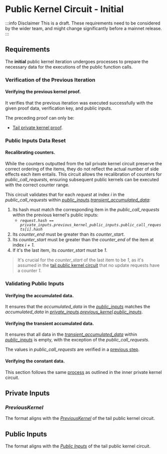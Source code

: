 # Public Kernel Circuit - Initial

:::info Disclaimer
This is a draft. These requirements need to be considered by the wider team, and might change significantly before a mainnet release.
:::

## Requirements

The **initial** public kernel iteration undergoes processes to prepare the necessary data for the executions of the public function calls.

### Verification of the Previous Iteration

#### Verifying the previous kernel proof.

It verifies that the previous iteration was executed successfully with the given proof data, verification key, and public inputs.

The preceding proof can only be:

- [Tail private kernel proof](./private-kernel-tail.md).

### Public Inputs Data Reset

#### Recalibrating counters.

While the counters outputted from the tail private kernel circuit preserve the correct ordering of the items, they do not reflect the actual number of side effects each item entails. This circuit allows the recalibration of counters for _public_call_requests_, ensuring subsequent public kernels can be executed with the correct counter range.

This circuit validates that for each _request_ at index _i_ in the _public_call_requests_ within _[public_inputs](#public-inputs).[transient_accumulated_data](./public-kernel-tail.md#transientaccumulateddata)_:

1. Its hash must match the corresponding item in the _public_call_requests_ within the previous kernel's public inputs:
   - _`request.hash == private_inputs.previous_kernel_public_inputs.public_call_requests[i].hash`_
2. Its _counter_end_ must be greater than its _counter_start_.
3. Its _counter_start_ must be greater than the _counter_end_ of the item at index _i + 1_.
4. If it's the last item, its _counter_start_ must be _1_.

> It's crucial for the _counter_start_ of the last item to be _1_, as it's assumed in the [tail public kernel circuit](./public-kernel-tail.md#grouping-update-requests) that no update requests have a counter _1_.

### Validating Public Inputs

#### Verifying the accumulated data.

It ensures that the _accumulated_data_ in the _[public_inputs](#public-inputs)_ matches the _accumulated_data_ in _[private_inputs](#private-inputs).[previous_kernel](#previouskernel).[public_inputs](./public-kernel-tail.md#public-inputs)_.

#### Verifying the transient accumulated data.

It ensures that all data in the _[transient_accumulated_data](./public-kernel-tail.md#transientaccumulateddata)_ within _[public_inputs](#public-inputs)_ is empty, with the exception of the _public_call_requests_.

The values in _public_call_requests_ are verified in a [previous step](#recalibrating-counters).

#### Verifying the constant data.

This section follows the same [process](./private-kernel-inner.md#verifying-the-constant-data) as outlined in the inner private kernel circuit.

## Private Inputs

### _PreviousKernel_

The format aligns with the _[PreviousKernel](./private-kernel-tail.md#previouskernel)_ of the tail public kernel circuit.

## Public Inputs

The format aligns with the _[Public Inputs](./public-kernel-tail.md#public-inputs)_ of the tail public kernel circuit.
